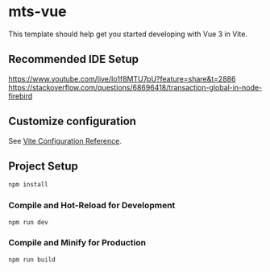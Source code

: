 # mts-vue

This template should help get you started developing with Vue 3 in Vite.

## Recommended IDE Setup

https://www.youtube.com/live/Io1f8MTU7pU?feature=share&t=2886
https://stackoverflow.com/questions/68696418/transaction-global-in-node-firebird

## Customize configuration

See [Vite Configuration Reference](https://vitejs.dev/config/).

## Project Setup

```sh
npm install
```

### Compile and Hot-Reload for Development

```sh
npm run dev
```

### Compile and Minify for Production

```sh
npm run build
```

